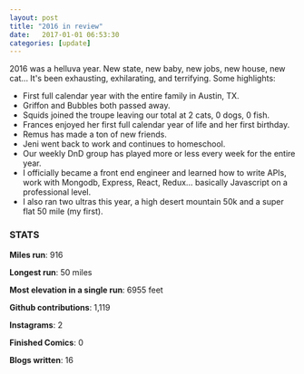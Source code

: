 ```yaml
---
layout: post
title: "2016 in review"
date:   2017-01-01 06:53:30
categories: [update]
---
```


2016 was a helluva year. New state, new baby, new jobs, new house, new cat... It's been exhausting, exhilarating, and terrifying. Some highlights:

* First full calendar year with the entire family in Austin, TX.
* Griffon and Bubbles both passed away.
* Squids joined the troupe leaving our total at 2 cats, 0 dogs, 0 fish.
* Frances enjoyed her first full calendar year of life and her first birthday.
* Remus has made a ton of new friends.
* Jeni went back to work and continues to homeschool.
* Our weekly DnD group has played more or less every week for the entire year.
* I officially became a front end engineer and learned how to write APIs, work with Mongodb, Express, React, Redux… basically Javascript on a professional level.
* I also ran two ultras this year, a high desert mountain 50k and a super flat 50 mile (my first).

### STATS

**Miles run**: 916

**Longest run**: 50 miles

**Most elevation in a single run**: 6955 feet

**Github contributions**: 1,119

**Instagrams**: 2

**Finished Comics**: 0

**Blogs written**: 16
